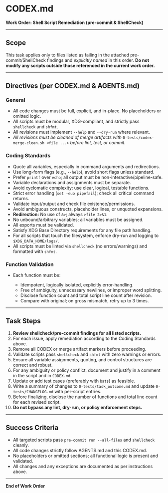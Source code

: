 # CODEX.md

**Work Order: Shell Script Remediation (pre-commit & ShellCheck)**

---

## Scope

This task applies only to files listed as failing in the attached pre-commit/ShellCheck findings and *explicitly named* in this order.
**Do not modify any scripts outside those referenced in the current work order.**

---

## Directives (per CODEX.md & AGENTS.md)

### General

* All code changes must be full, explicit, and in-place. No placeholders or omitted logic.
* All scripts must be modular, XDG-compliant, and strictly pass `shellcheck` and `shfmt`.
* All revisions must implement `--help` and `--dry-run` where relevant.
* *All revisions must be cleaned of merge artifacts with*
  `0-tests/codex-merge-clean.sh <file ...>`
  *before lint, test, or commit.*

### Coding Standards

* Quote all variables, especially in command arguments and redirections.
* Use long-form flags (e.g., `--help`), avoid short flags unless standard.
* Prefer `printf` over `echo`; all output must be non-interactive/pipeline-safe.
* Variable declarations and assignments must be separate.
* Avoid cyclomatic complexity: use clear, logical, testable functions.
* Strict error handling (`set -euo pipefail`); check all critical command returns.
* Validate input/output and check file existence/permissions.
* Avoid ambiguous constructs, placeholder lines, or unquoted expansions.
* **Redirection:** No use of `&>`; always `>file 2>&1`.
* No unbound/arbitrary variables; all variables must be assigned.
* All exports must be validated.
* Satisfy XDG Base Directory requirements for any file path handling.
* For all scripts that touch the filesystem, enforce dry-run and logging to `$XDG_DATA_HOME/logs/`.
* All scripts must be linted via `shellcheck` (no errors/warnings) and formatted with `shfmt`.

### Function Validation

* Each function must be:

  * Idempotent, logically isolated, explicitly error-handling.
  * Free of ambiguity, unnecessary newlines, or improper word splitting.
  * Disclose function count and total script line count after revision.
  * Compare with original; on gross mismatch, retry up to 3 times.

---

## Task Steps

1. **Review shellcheck/pre-commit findings for all listed scripts.**
2. For each issue, apply remediation according to the Coding Standards above.
3. Remove all CODEX or merge artifact markers before proceeding.
4. Validate scripts pass `shellcheck` and `shfmt` with zero warnings or errors.
5. Ensure all variable assignments, quoting, and control structures are correct and robust.
6. For any ambiguity or policy conflict, document and justify in a comment in the script and in `CODEX.md`.
7. Update or add test cases (preferably with `bats`) as feasible.
8. Write a summary of changes to `0-tests/task_outcome.md` and update `0-tests/CHANGELOG.md` with per-script entries.
9. Before finalizing, disclose the number of functions and total line count for each revised script.
10. **Do not bypass any lint, dry-run, or policy enforcement steps.**

---

## Success Criteria

* All targeted scripts pass `pre-commit run --all-files` and `shellcheck` cleanly.
* All code changes strictly follow AGENTS.md and this CODEX.md.
* No placeholders or omitted sections; all functional logic is present and validated.
* All changes and any exceptions are documented as per instructions above.

---

**End of Work Order**
